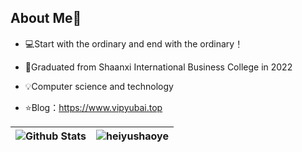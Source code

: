 ## About Me👋
- 💻Start with the ordinary and end with the ordinary！

- 🌱Graduated from Shaanxi International Business College in 2022

- 💡Computer science and technology

- ⭐️Blog：https://www.vipyubai.top

  


| ![Github Stats](https://github-readme-stats.vercel.app/api?username=heiyushaoye&show_icons=true&theme=default&count_private=true) | ![heiyushaoye](https://count.getloli.com/get/@heiyushaoye?theme=rule34) |
| ------------------------------------------------------------ | ------------------------------------------------------------ |

